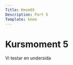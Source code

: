 ```yaml
---
Title: Kmom05
Description: Part 5
Template: kmom
---
```


Kursmoment 5
==================

Vi testar en undersida
